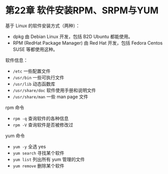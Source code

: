 # 第22章 软件安装RPM、SRPM与YUM

基于 Linux 的软件安装方式（两种）：

- dpkg 由 Debian Linux 开发，包括 B2D Ubuntu 都能使用。
- RPM (RedHat Package Manager) 由 Red Hat 开发，包括 Fedora Centos SUSE 等都使用这种。

软件信息：

- `/etc` 一些配置文件
- `/usr/bin` 一些可执行文件
- `/usr/lib` 动态函数库
- `/usr/share/doc` 软件使用手册和说明文件
- `/usr/share/man` 一些 man page 文件

rpm 命令

- `rpm -q` 查询软件的各种信息
- `rpm -V` 查询软件是否被修改过

yum 命令

- `yum -y` 全选 yes
- `yum search` 寻找某个软件
- `yum list` 列出所有 yum 管理的文件
- `yum remove` 删除某个软件
